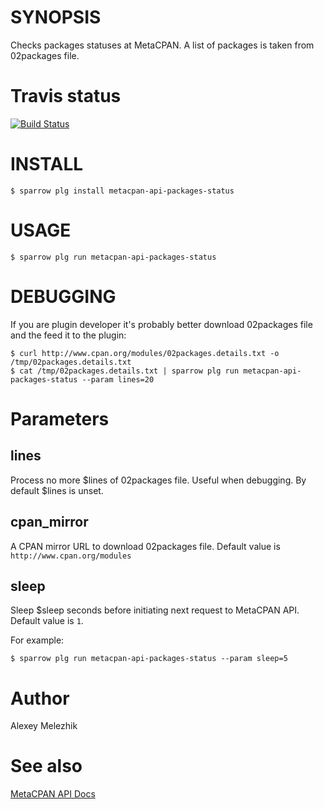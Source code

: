 # SYNOPSIS

Checks packages statuses at MetaCPAN. A list of packages is taken from 02packages file.

# Travis status

[![Build Status](https://travis-ci.org/melezhik/sparrow.svg)](https://travis-ci.org/melezhik/metacpan-api-packages-status)

# INSTALL

    $ sparrow plg install metacpan-api-packages-status

# USAGE

    $ sparrow plg run metacpan-api-packages-status

# DEBUGGING

If you are plugin developer it's probably better download 02packages file and the feed it to the plugin:

    $ curl http://www.cpan.org/modules/02packages.details.txt -o /tmp/02packages.details.txt
    $ cat /tmp/02packages.details.txt | sparrow plg run metacpan-api-packages-status --param lines=20

# Parameters

## lines

Process no more $lines of 02packages file. Useful when debugging. By default $lines is unset.

## cpan_mirror

A CPAN mirror URL to download 02packages file.  Default value is `http://www.cpan.org/modules`

## sleep

Sleep $sleep seconds before initiating  next request to MetaCPAN API. Default value is `1`. 

For example:

    $ sparrow plg run metacpan-api-packages-status --param sleep=5

# Author

Alexey Melezhik

# See also 

[MetaCPAN API Docs](https://github.com/metacpan/metacpan-api/blob/master/docs/API-docs.md)
